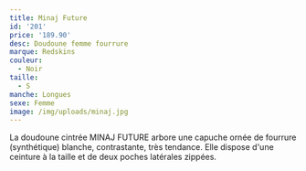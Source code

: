```yaml
---
title: Minaj Future
id: '201'
price: '189.90'
desc: Doudoune femme fourrure
marque: Redskins
couleur:
  - Noir
taille:
  - S
manche: Longues
sexe: Femme
image: /img/uploads/minaj.jpg
---
```

La doudoune cintrée MINAJ FUTURE arbore une capuche ornée de fourrure (synthétique) blanche, contrastante, très tendance. Elle dispose d'une ceinture à la taille et de deux poches latérales zippées.
